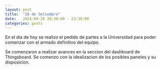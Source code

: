 ```yaml
---
layout: post
title:  "26 de Setiembre"
date:   2024-09-26 20:30:00 - 23:30:00
categories: posts
---
```


En el dia de hoy se realizo el pedido de partes a la Universidad para poder comenzar con el armado definitivo del equipo. 

Se comenzaron a realizar avances en la seccion del dashboard de Thingsboard. Se comenzo con la idealizacion de los posibles paneles y su disposicion.
